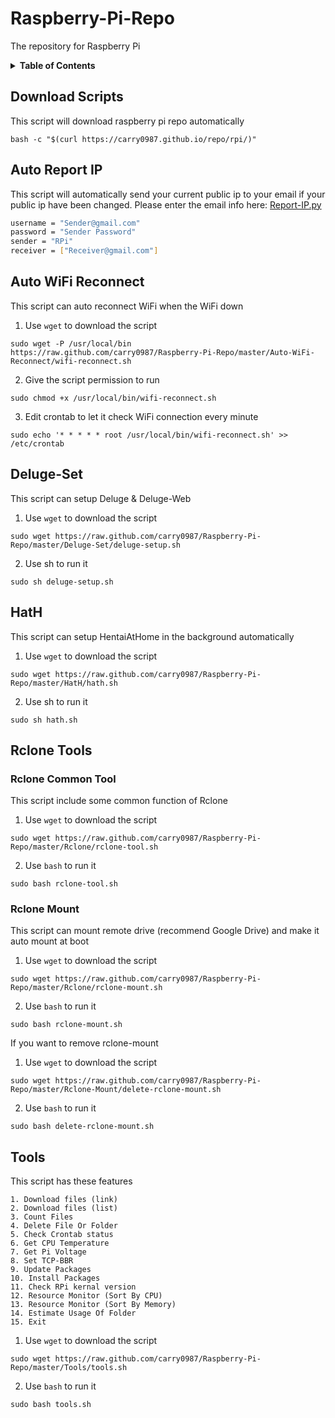 # Raspberry-Pi-Repo
The repository for Raspberry Pi

<details>
    <summary>
        <strong>Table of Contents</strong>
    </summary>
    <ul>
        <li><a href="#download-scripts">Download Scripts</a></li>
        <li><a href="#auto-report-ip">Auto Report IP</a></li>
        <li><a href="#auto-wifi-reconnect">Auto WiFi Reconnect</a></li>
        <li><a href="#deluge-set">Deluge-Set</a></li>
        <li><a href="#hath">HatH</a></li>
        <li><a href="#rclone-tools">Rclone Tools</a></li>
        <li><a href="#tools">Tools</a></li>
    </ul>
</details>

## Download Scripts
This script will download raspberry pi repo automatically
```
bash -c "$(curl https://carry0987.github.io/repo/rpi/)"
```
## Auto Report IP
This script will automatically send your current public ip to your email if your public ip have been changed.
Please enter the email info here:
[Report-IP.py](https://github.com/carry0987/Raspberry-Pi-Repo/blob/master/Auto-Report-IP/report-ip.py#L19-L22)
```bash
username = "Sender@gmail.com"
password = "Sender Password"
sender = "RPi"
receiver = ["Receiver@gmail.com"]
```

## Auto WiFi Reconnect
This script can auto reconnect WiFi when the WiFi down
1. Use `wget` to download the script
```
sudo wget -P /usr/local/bin https://raw.github.com/carry0987/Raspberry-Pi-Repo/master/Auto-WiFi-Reconnect/wifi-reconnect.sh
```
2. Give the script permission to run
```
sudo chmod +x /usr/local/bin/wifi-reconnect.sh
```
3. Edit crontab to let it check WiFi connection every minute
```
sudo echo '* * * * * root /usr/local/bin/wifi-reconnect.sh' >> /etc/crontab
```

## Deluge-Set
This script can setup Deluge & Deluge-Web
1. Use `wget` to download the script
```
sudo wget https://raw.github.com/carry0987/Raspberry-Pi-Repo/master/Deluge-Set/deluge-setup.sh
```
2. Use sh to run it
```
sudo sh deluge-setup.sh
```

## HatH
This script can setup HentaiAtHome in the background automatically
1. Use `wget` to download the script
```
sudo wget https://raw.github.com/carry0987/Raspberry-Pi-Repo/master/HatH/hath.sh
```
2. Use sh to run it
```
sudo sh hath.sh
```

## Rclone Tools
### Rclone Common Tool
This script include some common function of Rclone
1. Use `wget` to download the script
```
sudo wget https://raw.github.com/carry0987/Raspberry-Pi-Repo/master/Rclone/rclone-tool.sh
```
2. Use `bash` to run it
```
sudo bash rclone-tool.sh
```

### Rclone Mount
This script can mount remote drive (recommend Google Drive) and make it auto mount at boot
1. Use `wget` to download the script
```
sudo wget https://raw.github.com/carry0987/Raspberry-Pi-Repo/master/Rclone/rclone-mount.sh
```
2. Use `bash` to run it
```
sudo bash rclone-mount.sh
```

If you want to remove rclone-mount
1. Use `wget` to download the script
```
sudo wget https://raw.github.com/carry0987/Raspberry-Pi-Repo/master/Rclone-Mount/delete-rclone-mount.sh
```
2. Use `bash` to run it
```
sudo bash delete-rclone-mount.sh
```

## Tools
This script has these features
```
1. Download files (link)
2. Download files (list)
3. Count Files
4. Delete File Or Folder
5. Check Crontab status
6. Get CPU Temperature
7. Get Pi Voltage
8. Set TCP-BBR
9. Update Packages
10. Install Packages
11. Check RPi kernal version
12. Resource Monitor (Sort By CPU)
13. Resource Monitor (Sort By Memory)
14. Estimate Usage Of Folder
15. Exit
```

1. Use `wget` to download the script
```
sudo wget https://raw.github.com/carry0987/Raspberry-Pi-Repo/master/Tools/tools.sh
```
2. Use `bash` to run it
```
sudo bash tools.sh
```
